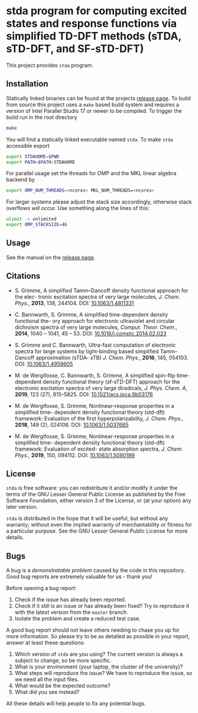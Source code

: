 # stda program for computing excited states and response functions via simplified TD-DFT methods (sTDA, sTD-DFT, and SF-sTD-DFT)

This project provides `stda` program.

## Installation

Statically linked binaries can be found at the projects
[release page](https://github.com/grimme-lab/stda/releases/latest).
To build from source this project uses a `make` based build system and requires
a version of Intel Parallel Studio 17 or newer to be compiled.
To trigger the build run in the root directory

```bash
make
```

You will find a statically linked executable named `stda`.
To make `stda` accessible export

```bash
export STDAHOME=$PWD
export PATH=$PATH:STDAHOME
```

For parallel usage set the threads for OMP and the MKL linear algebra backend by

```bash
export OMP_NUM_THREADS=<ncores> MKL_NUM_THREADS=<ncores>
```

For larger systems please adjust the stack size accordingly, otherwise
stack overflows *will* occur. Use something along the lines of this:

```bash
ulimit -s unlimited
export OMP_STACKSIZE=4G
```

## Usage

See the manual on the [release page](https://github.com/grimme-lab/stda/releases/latest).

## Citations

- S. Grimme, A simplified Tamm–Dancoff density functional approach for the elec-
tronic excitation spectra of very large molecules, *J. Chem. Phys.*, **2013**, 138, 244104.
  DOI: [10.1063/1.4811331](https://doi.org/10.1063/1.4811331)

- C. Bannwarth, S. Grimme, A simplified time-dependent density functional the-
ory approach for electronic ultraviolet and circular dichroism spectra of very large
molecules, *Comput. Theor. Chem.*, **2014**, 1040 – 1041, 45 – 53.
  DOI: [10.1016/j.comptc.2014.02.023](https://doi.org/10.1016/j.comptc.2014.02.023)

- S. Grimme and C. Bannwarth,  Ultra-fast computation of electronic spectra for large
systems by tight-binding based simplified Tamm-Dancoff approximation (sTDA-
xTB) *J. Chem. Phys.*, **2016**, 145, 054103.
  DOI: [10.1063/1.4959605](https://dx.doi.org/10.1063/1.4959605)

- M. de Wergifosse, C. Bannwarth, S. Grimme, A simplified spin-flip time-dependent
density functional theory (sf-sTD-DFT) approach for the electronic excitation spectra
of very large diradicals, *J. Phys. Chem. A*, **2019**, 123 (27), 815–5825.
  DOI: [10.1021/acs.jpca.9b03176](https://doi.org/10.1021/acs.jpca.9b03176)

- M. de Wergifosse, S. Grimme, Nonlinear-response properties in a simplified time-
dependent density functional theory (std-dft) framework: Evaluation of the first
hyperpolarizability, *J. Chem. Phys.*, **2018**, 149 (2), 024108.
  DOI: [10.1063/1.5037665](https://doi.org/10.1063/1.5037665)

- M. de Wergifosse, S. Grimme, Nonlinear-response properties in a simplified time-
dependent density functional theory (std-dft) framework: Evaluation of excited-
state absorption spectra, *J. Chem. Phys.*, **2019**, 150, 094112.
  DOI: [10.1063/1.5080199](https://doi.org/10.1063/1.5080199)

## License

`stda` is free software: you can redistribute it and/or modify it under
the terms of the GNU Lesser General Public License as published by
the Free Software Foundation, either version 3 of the License, or
(at your option) any later version.

`stda` is distributed in the hope that it will be useful,
but without any warranty; without even the implied warranty of
merchantability or fitness for a particular purpose.  See the
GNU Lesser General Public License for more details.

## Bugs

A bug is a *demonstratable problem* caused by the code in this repository.
Good bug reports are extremely valuable for us - thank you!

Before opening a bug report:

1. Check if the issue has already been reported.
2. Check if it still is an issue or has already been fixed?
   Try to reproduce it with the latest version from the `master` branch.
3. Isolate the problem and create a reduced test case.

A good bug report should not leave others needing to chase you up for more
information. So please try to be as detailed as possible in your report,
answer at least these questions:

1. Which version of `stda` are you using? The current version is always
   a subject to change, so be more specific.
2. What is your environment (your laptop, the cluster of the university)?
3. What steps will reproduce the issue?
   We have to reproduce the issue, so we need all the input files.
4. What would be the expected outcome?
5. What did you see instead?

All these details will help people to fix any potential bugs.
